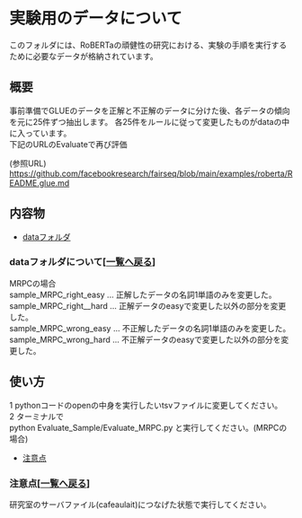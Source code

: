 # 実験用のデータについて

このフォルダには、RoBERTaの頑健性の研究における、実験の手順を実行するために必要なデータが格納されています。

## 概要
事前準備でGLUEのデータを正解と不正解のデータに分けた後、各データの傾向を元に25件ずつ抽出します。
各25件をルールに従って変更したものがdataの中に入っています。  
下記のURLのEvaluateで再び評価  

(参照URL)  
https://github.com/facebookresearch/fairseq/blob/main/examples/roberta/README.glue.md

## 内容物<a name="content"></a>[](#content)

- [dataフォルダ](#data)
### dataフォルダ<a name="data"></a>について[[一覧へ戻る](#content)]

MRPCの場合  
sample_MRPC_right_easy ... 正解したデータの名詞1単語のみを変更した。  
sample_MRPC_right__hard ... 正解データのeasyで変更した以外の部分を変更した。  
sample_MRPC_wrong_easy ... 不正解したデータの名詞1単語のみを変更した。  
sample_MRPC_wrong_hard ... 不正解データのeasyで変更した以外の部分を変更した。  

## 使い方<a name="howtouse"></a>[](#howtouse)

1 pythonコードのopenの中身を実行したいtsvファイルに変更してください。  
2 ターミナルで  
python Evaluate_Sample/Evaluate_MRPC.py と実行してください。(MRPCの場合)

- [注意点](#remarks)

### 注意点<a name="remarks"></a>[[一覧へ戻る](#howtouse)]
研究室のサーバファイル(cafeaulait)につなげた状態で実行してください。
